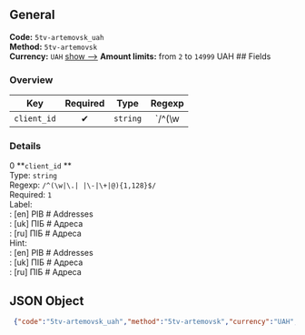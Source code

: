 ## General 
**Code:** `5tv-artemovsk_uah`  
**Method:** `5tv-artemovsk`  
**Currency:** `UAH` [show -->]() 
**Amount limits:** from `2`  to `14999`  UAH ## Fields 
### Overview 
|Key|Required|Type|Regexp| 
|:---:|:---:|:---:|:---:| 
|`client_id` |✔ |`string` |`/^(\w|\.| |\-|\+|@){1,128}$/` | 
 
### Details 
0 **`client_id` **  
Type: `string`  
Regexp: `/^(\w|\.| |\-|\+|@){1,128}$/`  
Required: `1`  
Label:  
: [en] PIB # Addresses  
: [uk] ПIБ # Адреса  
: [ru] ПIБ # Адреса  
Hint:  
: [en] PIB # Addresses  
: [uk] ПIБ # Адреса  
: [ru] ПIБ # Адреса  
## JSON Object 
```json
 {"code":"5tv-artemovsk_uah","method":"5tv-artemovsk","currency":"UAH","fields":[{"key":"client_id","type":"string","label":{"en":"PIB # Addresses","uk":"\u041fI\u0411 # \u0410\u0434\u0440\u0435\u0441\u0430","ru":"\u041fI\u0411 # \u0410\u0434\u0440\u0435\u0441\u0430"},"regexp":"\/^(\\w|\\.| |\\-|\\+|@){1,128}$\/","required":true,"position":1,"hint":{"en":"PIB # Addresses","uk":"\u041fI\u0411 # \u0410\u0434\u0440\u0435\u0441\u0430","ru":"\u041fI\u0411 # \u0410\u0434\u0440\u0435\u0441\u0430"},"example":"\u0411\u0430\u043d\u0434\u0435\u0440\u0430 \u0421#\u043c. \u0425\u0430\u0440\u043ai\u0432, \u0432\u0443\u043b. \u041d\u043e\u0432\u0430 12\/5"}],"amount_min":2,"amount_max":14999}```  
